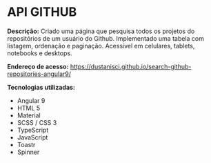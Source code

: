 # API GITHUB 

<b>Descrição:</b> Criado uma página que pesquisa todos os projetos do repositórios de um usuário do Github. Implementado uma tabela com listagem, ordenação e paginação. Acessível em celulares, tablets, notebooks e desktops.

<b>Endereço de acesso:</b> https://dustanisci.github.io/search-github-repositories-angular9/

<b>Tecnologias utilizadas:</b>
<ul>
  <li>Angular 9</li>
  <li>HTML 5 </li>
  <li>Material</li>
  <li>SCSS / CSS 3</li>
  <li>TypeScript</li>
  <li>JavaScript</li>
  <li>Toastr</li>
  <li>Spinner</li>
</ul>

